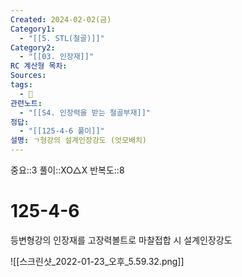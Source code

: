 ```yaml
---
Created: 2024-02-02(금)
Category1:
  - "[[5. STL(철골)]]"
Category2:
  - "[[03. 인장재]]"
RC 계산형 목차: 
Sources: 
tags:
  - 🧮
관련노트:
  - "[[S4. 인장력을 받는 철골부재]]"
정답:
  - "[[125-4-6 풀이]]"
설명: ㄱ형강의 설계인장강도 (엇모배치)
---
```

중요::3
풀이::XO△X
반복도::8
#  125-4-6
등변형강의 인장재를 고장력볼트로 마찰접합 시 설계인장강도

![[스크린샷_2022-01-23_오후_5.59.32.png]]